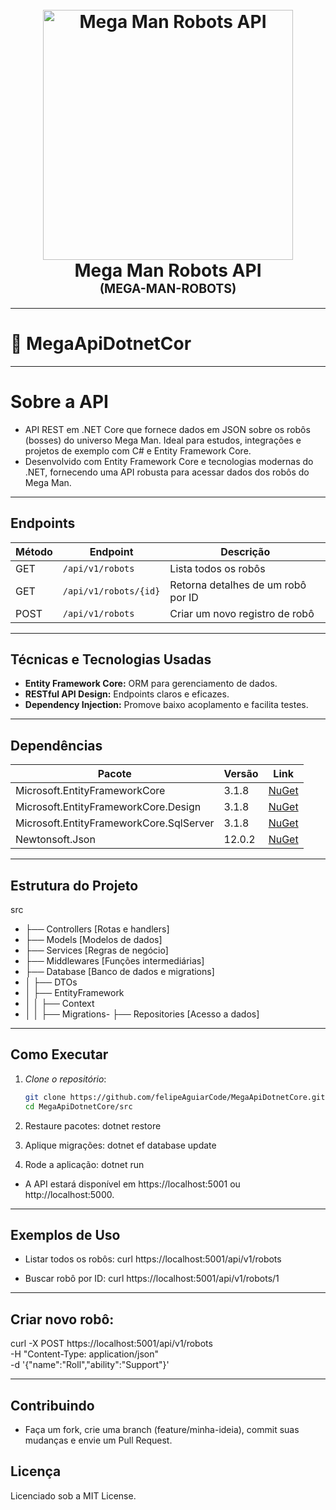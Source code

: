 <h1 align="center">
  <br />
  <img
    src="https://github.com/user-attachments/assets/01d016b8-5a21-4d6c-a7aa-76c6f3b5083a"
    alt="Mega Man Robots API"
    width="400"
  />
  <br />
  <b>Mega Man Robots API</b>
  <br />
  <sub><sup><b>(MEGA-MAN-ROBOTS)</b></sup></sub>
  <br />
</h1>

---

# 🤖 MegaApiDotnetCor

---

# Sobre a API

- API REST em .NET Core que fornece dados em JSON sobre os robôs (bosses) do universo Mega Man. Ideal para estudos, integrações e projetos de exemplo com C# e Entity Framework Core.
- Desenvolvido com Entity Framework Core e tecnologias modernas do .NET, fornecendo uma API robusta para acessar dados dos robôs do Mega Man.

---

## Endpoints

| Método | Endpoint             | Descrição                        |
|--------|--------------------|----------------------------------|
| GET    | `/api/v1/robots`    | Lista todos os robôs             |
| GET    | `/api/v1/robots/{id}` | Retorna detalhes de um robô por ID |
| POST   | `/api/v1/robots`    | Criar um novo registro de robô  |

---

## Técnicas e Tecnologias Usadas

- **Entity Framework Core:** ORM para gerenciamento de dados.  
- **RESTful API Design:** Endpoints claros e eficazes.  
- **Dependency Injection:** Promove baixo acoplamento e facilita testes.

---

## Dependências

| Pacote | Versão | Link |
|--------|--------|------|
| Microsoft.EntityFrameworkCore | 3.1.8 | [NuGet](https://www.nuget.org/packages/Microsoft.EntityFrameworkCore/3.1.8) |
| Microsoft.EntityFrameworkCore.Design | 3.1.8 | [NuGet](https://www.nuget.org/packages/Microsoft.EntityFrameworkCore.Design/3.1.8) |
| Microsoft.EntityFrameworkCore.SqlServer | 3.1.8 | [NuGet](https://www.nuget.org/packages/Microsoft.EntityFrameworkCore.SqlServer/3.1.8) |
| Newtonsoft.Json | 12.0.2 | [NuGet](https://www.nuget.org/packages/Newtonsoft.Json/12.0.2) |

---

## Estrutura do Projeto

src
- ├── Controllers [Rotas e handlers]
- ├── Models [Modelos de dados]
- ├── Services [Regras de negócio]
- ├── Middlewares [Funções intermediárias]
- ├── Database [Banco de dados e migrations]
- │ ├── DTOs
- │ ├── EntityFramework
- │ │ ├── Context
- │ │ ├── Migrations- 
├── Repositories [Acesso a dados]

---

## Como Executar
1. *Clone o repositório*:
   ```bash
   git clone https://github.com/felipeAguiarCode/MegaApiDotnetCore.git
   cd MegaApiDotnetCore/src

2. Restaure pacotes:
dotnet restore

3. Aplique migrações:
dotnet ef database update

4. Rode a aplicação:
dotnet run

- A API estará disponível em https://localhost:5001 ou http://localhost:5000.

---

## Exemplos de Uso

- Listar todos os robôs:
curl https://localhost:5001/api/v1/robots

- Buscar robô por ID:
curl https://localhost:5001/api/v1/robots/1

---

## Criar novo robô:

curl -X POST https://localhost:5001/api/v1/robots \
  -H "Content-Type: application/json" \
  -d '{"name":"Roll","ability":"Support"}'

---

## Contribuindo
- Faça um fork, crie uma branch (feature/minha-ideia), commit suas mudanças e envie um Pull Request.

## Licença
Licenciado sob a MIT License.
